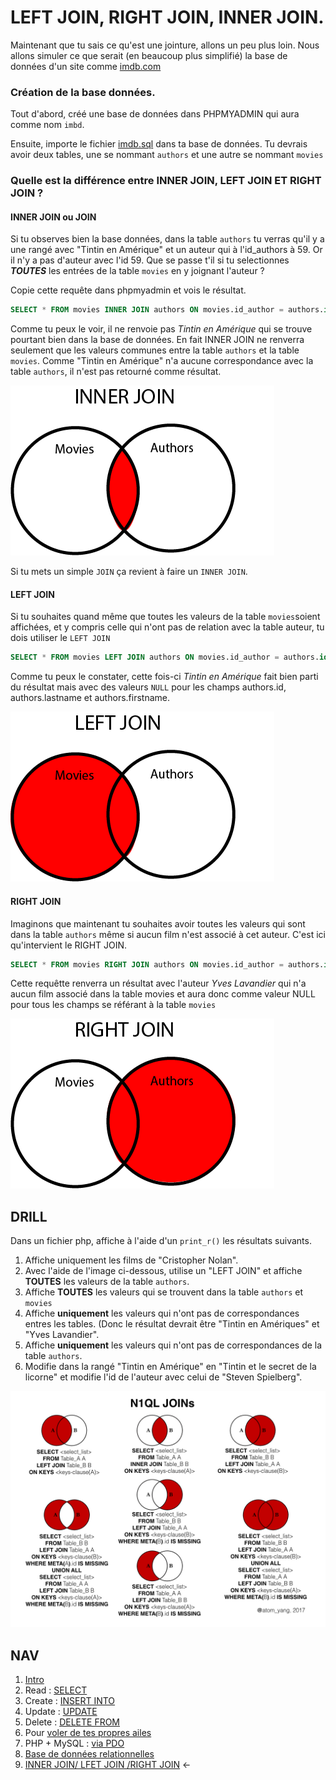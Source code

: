 # LEFT JOIN, RIGHT JOIN, INNER JOIN. 

Maintenant que tu sais ce qu'est une jointure, allons un peu plus loin. 
Nous allons simuler ce que serait (en beaucoup plus simplifié) la base de données d'un site  comme [imdb.com](http://www.imdb.com/)

### Création de la base données. 

Tout d'abord, créé une base de données dans PHPMYADMIN qui aura comme nom ````imbd````.

Ensuite, importe le fichier [imdb.sql](imdb.sql) dans ta base de données. Tu devrais avoir deux tables, une se nommant ```authors``` et une autre se nommant ````movies```` 

### Quelle est la différence entre INNER JOIN, LEFT JOIN ET RIGHT JOIN ?
#### INNER JOIN ou JOIN
Si tu observes bien la base données, dans la table ``authors`` tu verras qu'il y a une rangé avec "Tintin en Amérique" et un auteur qui à l'id_authors à 59. Or il n'y a pas d'auteur avec l'id 59. Que se passe t'il si tu selectionnes ***TOUTES*** les entrées de la table ````movies```` en y joignant l'auteur ?

Copie cette requête dans phpmyadmin et vois le résultat.

````sql
SELECT * FROM movies INNER JOIN authors ON movies.id_author = authors.id
````

Comme tu peux le voir, il ne renvoie pas *Tintin en Amérique* qui se trouve  pourtant bien dans la base de données. En fait INNER JOIN ne renverra seulement que les valeurs communes entre la table ```authors``` et la table ```movies```. Comme "Tintin en Amérique" n'a aucune correspondance avec la table ````authors````, il n'est pas retourné comme résultat. 

![relations](./innerjoin.png)

Si tu mets un simple ``JOIN`` ça revient à faire un  ``INNER JOIN``. 

#### LEFT JOIN 

Si tu souhaites quand même que toutes les valeurs de la table ```movies```soient affichées, et y compris celle qui n'ont pas de relation avec la table auteur, tu dois  utiliser le ``LEFT JOIN``

````sql
SELECT * FROM movies LEFT JOIN authors ON movies.id_author = authors.id
````

Comme tu  peux le constater, cette fois-ci *Tintin en Amérique* fait bien parti du résultat mais avec des valeurs ``NULL`` pour les champs authors.id, authors.lastname et authors.firstname.

![relations](./leftjoin.png)

#### RIGHT JOIN

Imaginons que maintenant tu souhaites avoir toutes les valeurs qui sont dans la table ``authors`` même si aucun film n'est associé à cet auteur. C'est ici qu'intervient le RIGHT JOIN.

````sql
SELECT * FROM movies RIGHT JOIN authors ON movies.id_author = authors.id
````
Cette requêtte renverra un résultat avec l'auteur *Yves Lavandier* qui n'a aucun film associé dans la table movies et aura donc comme valeur NULL pour tous les champs se référant à la table ``movies``

![relations](./rightjoin.png)




## DRILL

Dans un fichier php, affiche à l'aide d'un ```print_r()``` les résultats suivants. 

1. Affiche uniquement les films de "Cristopher Nolan". 
2. Avec l'aide de l'image ci-dessous, utilise un "LEFT JOIN" et affiche **TOUTES** les valeurs de la table ``authors``.
3. Affiche **TOUTES** les valeurs qui se trouvent dans la table ``authors`` et ``movies``
3. Affiche **uniquement** les valeurs qui n'ont pas de correspondances entres les tables. (Donc le résultat devrait être "Tintin en Amériques" et "Yves Lavandier". 
4. Affiche **uniquement** les valeurs qui n'ont pas de correspondances de la table ``authors``.
5. Modifie dans la rangé "Tintin en Amérique" en "Tintin et le secret de la licorne" et modifie l'id de l'auteur avec celui de "Steven Spielberg". 



![relations](./assets/left-inner-join.jpeg)


## NAV
1. [Intro](./readme.md)     
1. Read : [SELECT](./1.select.md)  
1. Create : [INSERT INTO](./2.insert.md)  
1. Update : [UPDATE](./3.update.md)   
1. Delete : [DELETE FROM](./4.delete.md)  
1. Pour [voler de tes propres ailes](./5.moveon.md)
1. PHP + MySQL  : [via PDO](./6.pdo.md)   
1. [Base de données relationnelles](./7.relational-db.md)
1. [INNER JOIN/ LFET JOIN /RIGHT JOIN](./8.join.md) ←  
